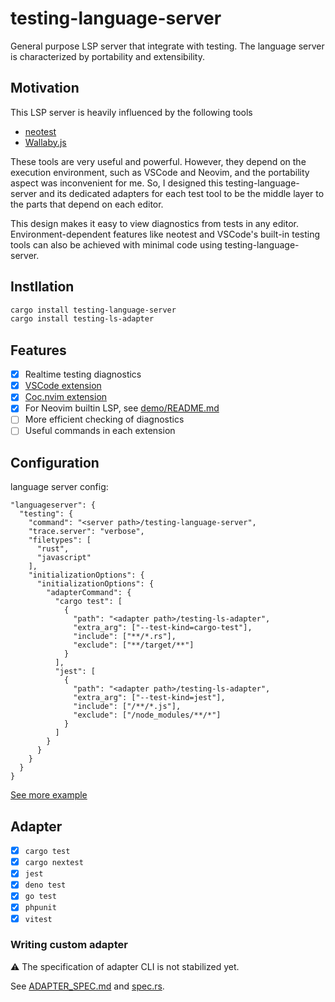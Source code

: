 # testing-language-server

General purpose LSP server that integrate with testing.
The language server is characterized by portability and extensibility.

## Motivation

This LSP server is heavily influenced by the following tools

- [neotest](https://github.com/nvim-neotest/neotest)
- [Wallaby.js](https://wallabyjs.com)

These tools are very useful and powerful. However, they depend on the execution environment, such as VSCode and Neovim, and the portability aspect was inconvenient for me.
So, I designed this testing-language-server and its dedicated adapters for each test tool to be the middle layer to the parts that depend on each editor.

This design makes it easy to view diagnostics from tests in any editor. Environment-dependent features like neotest and VSCode's built-in testing tools can also be achieved with minimal code using testing-language-server.

## Instllation

```sh
cargo install testing-language-server
cargo install testing-ls-adapter
```

## Features

- [x] Realtime testing diagnostics
- [x] [VSCode extension](https://github.com/kbwo/vscode-testing-ls)
- [x] [Coc.nvim extension](https://github.com/kbwo/coc-testing-ls)
- [x] For Neovim builtin LSP, see [demo/README.md](./demo/README.md)
- [ ] More efficient checking of diagnostics
- [ ] Useful commands in each extension

## Configuration

language server config:

```
"languageserver": {
  "testing": {
    "command": "<server path>/testing-language-server",
    "trace.server": "verbose",
    "filetypes": [
      "rust",
      "javascript"
    ],
    "initializationOptions": {
      "initializationOptions": {
        "adapterCommand": {
          "cargo test": [
            {
              "path": "<adapter path>/testing-ls-adapter",
              "extra_arg": ["--test-kind=cargo-test"],
              "include": ["**/*.rs"],
              "exclude": ["**/target/**"]
            }
          ],
          "jest": [
            {
              "path": "<adapter path>/testing-ls-adapter",
              "extra_arg": ["--test-kind=jest"],
              "include": ["/**/*.js"],
              "exclude": ["/node_modules/**/*"]
            }
          ]
        }
      }
    }
  }
}
```

[See more example](./demo/.vim/coc-settings.json)

## Adapter
- [x] `cargo test`
- [x] `cargo nextest`
- [x] `jest`
- [x] `deno test`
- [x] `go test`
- [x] `phpunit`
- [x] `vitest`

### Writing custom adapter
⚠ The specification of adapter CLI is not stabilized yet.

See [ADAPTER_SPEC.md](./doc/ADAPTER_SPEC.md) and [spec.rs](./src/spec.rs).
